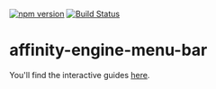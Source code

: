 [![npm version](https://badge.fury.io/js/affinity-engine-menu-bar.svg)](https://badge.fury.io/js/affinity-engine-menu-bar)
[![Build Status](https://travis-ci.org/affinity-engine/affinity-engine-menu-bar.svg?branch=master)](https://travis-ci.org/affinity-engine/affinity-engine-menu-bar)

# affinity-engine-menu-bar

You'll find the interactive guides [here](http://www.ember.engine/learn/menu-bar).
